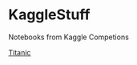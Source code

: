 # KaggleStuff
Notebooks from Kaggle Competions

[Titanic](https://www.kaggle.com/eduardoschiavo/a-beginner-s-attempt-to-the-titanic-challenge/notebook?kernelSessionId=80041623) 
